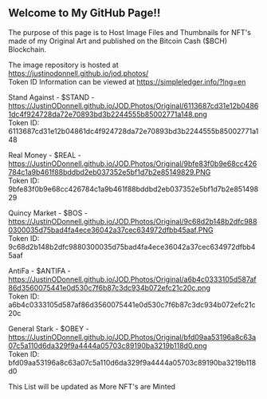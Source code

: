## Welcome to My GitHub Page!!

The purpose of this page is to Host Image Files and Thumbnails for NFT's made of my Original Art and published on the Bitcoin Cash ($BCH) Blockchain. 

The image repository is hosted at <https://justinodonnell.github.io/jod.photos/> </br>
Token ID Information can be viewed at <https://simpleledger.info/?lng=en> 

Stand Against - $STAND -  <https://JustinODonnell.github.io/JOD.Photos/Original/6113687cd31e12b04861dc4f924728da72e70893bd3b2244555b85002771a148.png> </br>
Token ID: 6113687cd31e12b04861dc4f924728da72e70893bd3b2244555b85002771a148

Real Money - $REAL -  <https://JustinODonnell.github.io/JOD.Photos/Original/9bfe83f0b9e68cc426784c1a9b461f88bddbd2eb037352e5bf1d7b2e85149829.PNG> </br>
Token ID: 9bfe83f0b9e68cc426784c1a9b461f88bddbd2eb037352e5bf1d7b2e85149829

Quincy Market - $BOS -  <https://JustinODonnell.github.io/JOD.Photos/Original/9c68d2b148b2dfc9880300035d75bad4fa4ece36042a37cec634972dfbb45aaf.PNG> </br>
Token ID: 9c68d2b148b2dfc9880300035d75bad4fa4ece36042a37cec634972dfbb45aaf

AntiFa - $ANTIFA -  <https://JustinODonnell.github.io/JOD.Photos/Original/a6b4c0333105d587af86d3560075441e0d530c7f6b87c3dc934b072efc21c20c.png> </br>
Token ID: a6b4c0333105d587af86d3560075441e0d530c7f6b87c3dc934b072efc21c20c

General Stark - $OBEY -  <https://JustinODonnell.github.io/JOD.Photos/Original/bfd09aa53196a8c63a07c5a110d6da329f9a4444a05703c89190ba3219b118d0.png> </br>
Token ID: bfd09aa53196a8c63a07c5a110d6da329f9a4444a05703c89190ba3219b118d0

This List will be updated as More NFT's are Minted
